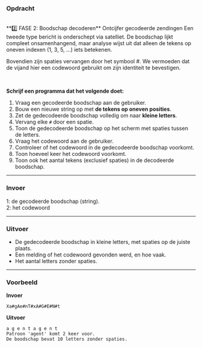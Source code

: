 ### Opdracht
<br/>
**2️⃣ FASE 2: Boodschap decoderen**  
Ontcijfer gecodeerde zendingen
Een tweede type bericht is onderschept via satelliet.
De boodschap lijkt compleet onsamenhangend, maar analyse wijst uit dat alleen de tekens op oneven indexen (1, 3, 5, …) iets betekenen.

Bovendien zijn spaties vervangen door het symbool #. We vermoeden dat de vijand hier een codewoord gebruikt om zijn identiteit te bevestigen.  

<br/>

**Schrijf een programma dat het volgende doet:**

1. Vraag een gecodeerde boodschap aan de gebruiker.
2. Bouw een nieuwe string op met **de tekens op oneven posities**.
3. Zet de gedecodeerde boodschap volledig om naar **kleine letters**.
4. Vervang elke `#` door een spatie.
5. Toon de gedecodeerde boodschap op het scherm met spaties tussen de letters.
6. Vraag het codewoord aan de gebruiker.
7. Controleer of het codewoord in de gedecodeerde boodschap voorkomt.
8. Toon hoeveel keer het codewoord voorkomt.
9. Toon ook het aantal tekens (exclusief spaties) in de decodeerde boodschap.

---

### Invoer

 1: de gecodeerde boodschap (string).  
 2: het codewoord

---

### Uitvoer

- De gedecodeerde boodschap in kleine letters, met spaties op de juiste plaats.
- Een melding of het codewoord gevonden werd, en hoe vaak.
- Het aantal letters zonder spaties.

---

### Voorbeeld

**Invoer**

    Xa#gAe#nT#xA#G#E#N#t

**Uitvoer**

    a g e n t a g e n t
    Patroon 'agent' komt 2 keer voor.
    De boodschap bevat 10 letters zonder spaties.
